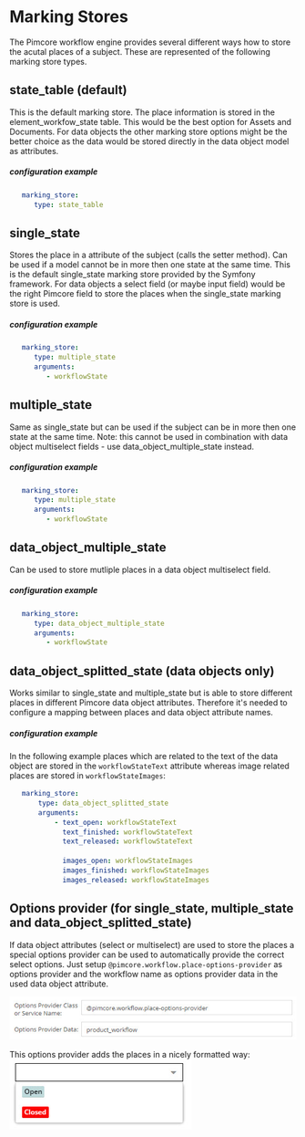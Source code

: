 # Marking Stores

The Pimcore workflow engine provides several different ways how to store the acutal places of a subject. These are 
represented of the following marking store types.

## state_table (default)

This is the default marking store. The place information is stored in the element_workfow_state table. This would be 
the best option for Assets and Documents. For data objects the other marking store options might be the better choice as 
the data would be stored directly in the data object model as attributes.

##### configuration example
```yaml
   marking_store:
      type: state_table
```

## single_state

Stores the place in a attribute of the subject (calls the setter method). Can be used if a model cannot be in more then 
one state at the same time. This is the default single_state marking store provided by the Symfony framework. For data 
objects a select field (or maybe input field) would be the right Pimcore field to store the places when the single_state 
marking store is used.


##### configuration example
```yaml
   marking_store:
      type: multiple_state
      arguments:
         - workflowState
```

## multiple_state

Same as single_state but can be used if the subject can be in more then one state at the same time. Note: this cannot be 
used in combination with data object multiselect fields - use data_object_multiple_state instead.

##### configuration example
```yaml
   marking_store:
      type: multiple_state
      arguments:
         - workflowState
```

## data_object_multiple_state

Can be used to store mutliple places in a data object multiselect field.

##### configuration example
```yaml
   marking_store:
      type: data_object_multiple_state
      arguments:
         - workflowState
```


## data_object_splitted_state (data objects only)

Works similar to single_state and multiple_state but is able to store different places in different Pimcore data object 
attributes. Therefore it's needed to configure a mapping between places and data object attribute names.

##### configuration example

In the following example places which are related to the text of the data object are stored in the `workflowStateText` 
attribute whereas image related places are stored in `workflowStateImages`:

```yaml
   marking_store:
       type: data_object_splitted_state
       arguments:
           - text_open: workflowStateText
             text_finished: workflowStateText
             text_released: workflowStateText

             images_open: workflowStateImages
             images_finished: workflowStateImages
             images_released: workflowStateImages
```


## Options provider (for single_state, multiple_state and data_object_splitted_state)

If data object attributes (select or multiselect) are used to store the places a special options provider can be used 
to automatically provide the correct select options. Just setup `@pimcore.workflow.place-options-provider` as options 
provider and the workflow name as options provider data in the used data object attribute.

![Options Provider](../img/workflow_options_provider.jpg)

This options provider adds the places in a nicely formatted way:
![Options Provider Select Example](../img/workflow_options_provider_select.jpg)